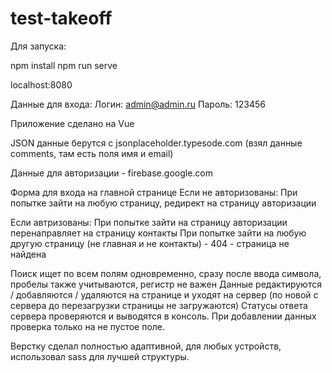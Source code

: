 # test-takeoff

Для запуска:

npm install
npm run serve

localhost:8080

Данные для входа:
Логин: admin@admin.ru
Пароль: 123456

Приложение сделано на Vue

JSON данные берутся с jsonplaceholder.typesode.com (взял данные comments, там есть поля имя и email)

Данные для авторизации - firebase.google.com

Форма для входа на главной странице
Если не авторизованы:
При попытке зайти на любую страницу, редирект на страницу авторизации

Если автризованы:
При попытке зайти на страницу авторизации перенаправляет на страницу контакты
При попытке зайти на любую другую страницу (не главная и не контакты) - 404 - страница не найдена

Поиск ищет по всем полям одновременно, сразу после ввода символа, пробелы также учитываются, регистр не важен
Данные редактируются / добавляются / удаляются на странице и уходят на сервер (по новой с сервера до перезагрузки страницы не загружаются)
Статусы ответа сервера проверяются и выводятся в консоль.
При добавлении данных проверка только на не пустое поле.

Верстку сделал полностью адаптивной, для любых устройств, использовал sass для лучшей структуры.


